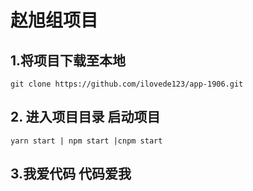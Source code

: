 # 赵旭组项目

## 1.将项目下载至本地

```
git clone https://github.com/ilovede123/app-1906.git
```

## 2. 进入项目目录 启动项目

```
yarn start | npm start |cnpm start
```

## 3.我爱代码 代码爱我

